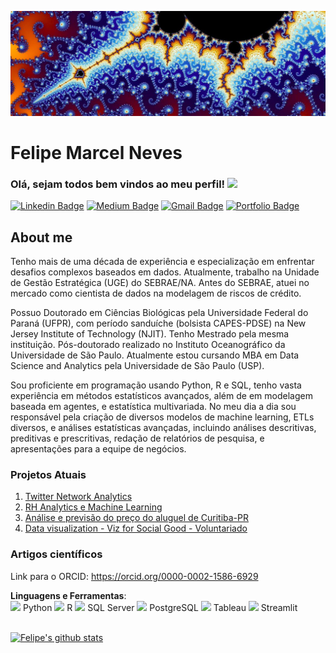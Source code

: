 [![Header](https://raw.githubusercontent.com/Fmarcelneves/Fmarcelneves/main/header_1080x360.jpg "Header")](https://raw.githubusercontent.com/Fmarcelneves/Fmarcelneves/main/header_1080x360.jpg.jpg)

# Felipe Marcel Neves 
### Olá, sejam todos bem vindos ao meu perfil! <img src="https://raw.githubusercontent.com/MartinHeinz/MartinHeinz/master/wave.gif" width="30px">
[![Linkedin Badge](https://img.shields.io/badge/-LinkedIn-blue?style=flat-square&logo=Linkedin&logoColor=white&link=https://www.linkedin.com/in/felipe-marcel-neves-9b765215b/)](https://www.linkedin.com/in/felipe-marcel-neves-9b765215b/)
[![Medium Badge](https://img.shields.io/badge/-Medium-black?style=flat-square&logo=Medium&logoColor=white&link=https://medium.com/@felipeneves_87985)](https://medium.com/@felipeneves_87985)
[![Gmail Badge](https://img.shields.io/badge/-Gmail-red?style=flat-square&logo=Gmail&logoColor=white&link=fmarcelneves@gmail.com)](fmarcelneves@gmail.com)
[![Portfolio Badge](https://img.shields.io/badge/-Portfolio-green?style=flat-square&logo=Portfolio&logoColor=white&link=)](https://fmarcelneves.github.io/portfolio/)

## About me 
Tenho mais de uma década de experiência e especialização em enfrentar desafios complexos baseados em dados. Atualmente, trabalho na Unidade de Gestão Estratégica (UGE) do SEBRAE/NA. Antes do SEBRAE, atuei no mercado como cientista de dados na modelagem de riscos de crédito.

Possuo Doutorado em Ciências Biológicas pela Universidade Federal do Paraná (UFPR), com período sanduíche (bolsista CAPES-PDSE) na New Jersey Institute of Technology (NJIT). Tenho Mestrado pela mesma instituição. Pós-doutorado realizado no Instituto Oceanográfico da Universidade de São Paulo. Atualmente estou cursando MBA em Data Science and Analytics pela Universidade de São Paulo (USP). 

Sou proficiente em programação usando Python, R e SQL, tenho vasta experiência em métodos estatísticos avançados, além de em modelagem baseada em agentes, e estatística multivariada. No meu dia a dia sou responsável pela criação de diversos modelos de machine learning, ETLs diversos, e análises estatísticas avançadas, incluindo análises descritivas, preditivas e prescritivas, redação de relatórios de pesquisa, e apresentações para a equipe de negócios.

### Projetos Atuais 
1. [Twitter Network Analytics](https://github.com/fmarcelneves/Twitter-Network-Analytics)
2. [RH Analytics e Machine Learning](https://github.com/fmarcelneves/HR-Analytics-Prediction)
3. [Análise e previsão do preço do aluguel de Curitiba-PR](https://github.com/fmarcelneves/Rental-price-analysis-and-forecast-Curitiba-PR) 
4. [Data visualization - Viz for Social Good - Voluntariado](https://github.com/fmarcelneves/Viz-for-Social-Good)

### Artigos científicos 
Link para o ORCID: https://orcid.org/0000-0002-1586-6929

<summary><b>Linguagens e Ferramentas</b>:</summary>
<code><img height="32" src="https://simpleicons.org/icons/python.svg"></code> Python
<code><img height="32" src="https://simpleicons.org/icons/r.svg"></code> R
<code><img height="32" src="https://simpleicons.org/icons/microsoftsqlserver.svg"></code> SQL Server
<code><img height="32" src="https://simpleicons.org/icons/postgresql.svg"></code> PostgreSQL
<code><img height="32" src="https://simpleicons.org/icons/tableau.svg"></code> Tableau
<code><img height="32" src="https://simpleicons.org/icons/streamlit.svg"></code> Streamlit
<br><br>

[![Felipe's github stats](https://github-readme-stats.vercel.app/api?username=Fmarcelneves)](https://github.com/Fmarcelneves/github-readme-stats)
